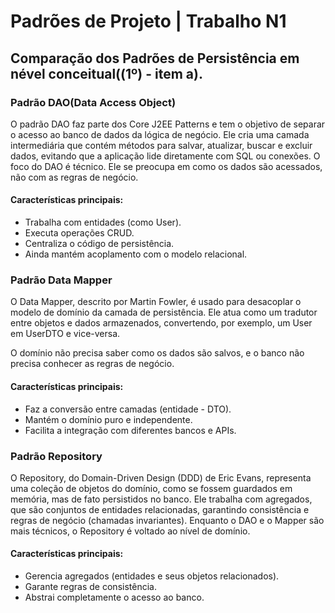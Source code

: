 # Padrões de Projeto | Trabalho N1

## Comparação dos Padrões de Persistência em nével conceitual((1º) - item a).

### Padrão DAO(Data Access Object)

O padrão DAO faz parte dos Core J2EE Patterns e tem o objetivo de separar o acesso ao banco de dados da lógica de negócio.
Ele cria uma camada intermediária que contém métodos para salvar, atualizar, buscar e excluir dados, evitando que a aplicação lide diretamente com SQL ou conexões.
O foco do DAO é técnico. Ele se preocupa em como os dados são acessados, não com as regras de negócio.

#### Características principais:

- Trabalha com entidades (como User).
- Executa operações CRUD.
- Centraliza o código de persistência.
- Ainda mantém acoplamento com o modelo relacional.

### Padrão Data Mapper

O Data Mapper, descrito por Martin Fowler, é usado para desacoplar o modelo de domínio da camada de persistência.
Ele atua como um tradutor entre objetos e dados armazenados, convertendo, por exemplo, um User em UserDTO e vice-versa.

O domínio não precisa saber como os dados são salvos, e o banco não precisa conhecer as regras de negócio.

#### Características principais:

- Faz a conversão entre camadas (entidade - DTO).
- Mantém o domínio puro e independente.
- Facilita a integração com diferentes bancos e APIs.

### Padrão Repository

O Repository, do Domain-Driven Design (DDD) de Eric Evans, representa uma coleção de objetos do domínio, como se fossem guardados em memória, mas de fato persistidos no banco.
Ele trabalha com agregados, que são conjuntos de entidades relacionadas, garantindo consistência e regras de negócio (chamadas invariantes).
Enquanto o DAO e o Mapper são mais técnicos, o Repository é voltado ao nível de domínio.

#### Características principais:

- Gerencia agregados (entidades e seus objetos relacionados).
- Garante regras de consistência.
- Abstrai completamente o acesso ao banco.
